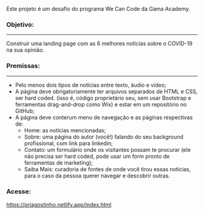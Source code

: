 Este projeto é um desafio do programa We Can Code da Gama Academy.

### Objetivo:
-------------

Construir uma landing page com as 6 melhores notícias sobre o COVID-19 na sua opinião.

### Premissas:
-------------

- Pelo menos dois tipos de notícias entre texto, áudio e vídeo;
- A página deve obrigatoriamente ter arquivos separados de HTML e CSS, ser hard coded. (isso é, código proprietário seu, sem usar Bootstrap e ferramentas drag-and-drop como Wix) e estar em um repositório no GitHub;
- A página deve conterum menu de navegação e as páginas respectivas de:
	- Home: as notícias mencionadas;
	- Sobre: uma página do autor (você!) falando do seu background profissional, com link para linkedin;
	- Contato: um formulário onde os visitantes possam te procurar (ele não precisa ser hard coded, pode usar um form pronto de ferramentas de marketing);
	- Saiba Mais: curadoria de fontes de onde você tirou essas notícias, para o caso da pessoa querer navegar e descobrir outras.

### Acesse:

https://priagostinho.netlify.app/index.html